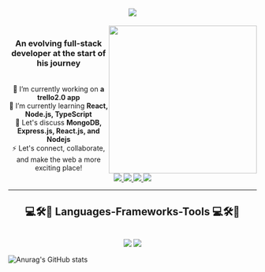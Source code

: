 <h1 align="center">
    <img src="https://readme-typing-svg.herokuapp.com/?font=Righteous&size=35&center=true&vCenter=true&width=500&height=70&duration=4000&lines=Hi+There!+👋;+I'm+Oleksandr!;" />
</h1>

<div id="header" align="center">
  <div style="display: flex; justify-content: space-between; align-items: center;">
    <div style="flex: 1;">
      <h3>An evolving full-stack developer at the start of his journey</h3>
      <br/>
      <div> 
        🔭 I’m currently working on <strong>a trello2.0 app</strong>
        <br/>
        🌱 I’m currently learning <strong>React, Node.js, TypeScript</strong>
        <br/>
        💬 Let's discuss <strong>MongoDB, Express.js, React.js, and Nodejs</strong>
        <br/>
        ⚡ Let's connect, collaborate, and make the web a more exciting place!
      </div>
    </div>
    <div style="flex: 1;">
      <img src="https://media.giphy.com/media/N57KpqDb0tlWE/giphy.gif" width="300" />
    </div>
  </div>
</div>

<div align="center"> 
  <a href="mailto:oleksandr.moskalets.dev@gmail.com">
    <img src="https://img.shields.io/badge/Gmail-333333?style=for-the-badge&logo=gmail&logoColor=red" />
  </a>
  <a href="https://www.linkedin.com/in/oleksandr-moskalets" target="_blank">
    <img src="https://img.shields.io/badge/LinkedIn-0077B5?style=for-the-badge&logo=linkedin&logoColor=white"  />
  </a>
  <a href="https://moskaletsoleksandr.github.io/portfolio" target="_blank">
     <img src="https://img.shields.io/badge/Portfolio-FF5722?style=for-the-badge&logo=todoist&logoColor=white" />
  </a>
  <a href="https://t.me/lexandrOl" target="_blank">
     <img src="https://img.shields.io/badge/Telegram-2481cc?style=for-the-badge&logo=telegram&logoColor=white" />
  </a>
</div>

<hr/>

<h2 align="center">💻🛠️🧰 Languages-Frameworks-Tools 💻🛠️🧰</h2>
<br/>
<div align="center">
  <img src="https://skillicons.dev/icons?i=react,html,css,vscode,github,figma,git" />
  <img src="https://skillicons.dev/icons?i=nodejs,javascript,express,firebase,mongodb,vite,sass,styledcomponents,redux" /><br>
</div>

![Anurag's GitHub stats](https://github-readme-stats.vercel.app/api?username=MoskaletsOleksandr&show_icons=true&theme=darcula)
